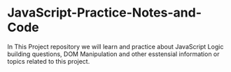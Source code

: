 # JavaScript-Practice-Notes-and-Code
In This Project repository we will learn and practice about JavaScript Logic building questions, DOM Manipulation and other esstensial information or topics related to this project.
